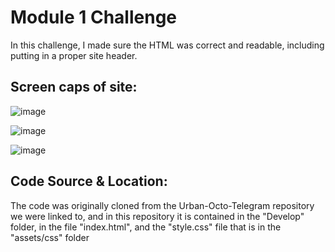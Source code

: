 # Module 1 Challenge

In this challenge, I made sure the HTML was correct and readable, including putting in a proper site header.

## Screen caps of site:

![image](https://github.com/nobrien1996/mod-1-challenge/assets/166971265/7e568dd0-36fc-41fc-8977-5812ce1c529d)

![image](https://github.com/nobrien1996/mod-1-challenge/assets/166971265/a645078b-a647-48d5-8814-5a1d9a67ff31)

![image](https://github.com/nobrien1996/mod-1-challenge/assets/166971265/be477c3a-70c8-40e2-b544-ad991eabeb89)


## Code Source & Location:

The code was originally cloned from the Urban-Octo-Telegram repository we were linked to, and in this repository it is contained in the "Develop" folder, in the file "index.html", and the "style.css" file that is in the "assets/css" folder
